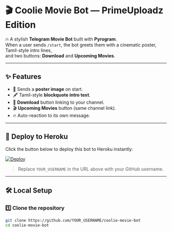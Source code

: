 # 🎬 Coolie Movie Bot — PrimeUploadz Edition

🔥 A stylish **Telegram Movie Bot** built with **Pyrogram**.  
When a user sends `/start`, the bot greets them with a cinematic poster, Tamil-style intro lines,  
and two buttons: **Download** and **Upcoming Movies**.

---

## ✨ Features
- 📸 Sends a **poster image** on start.
- 🖋 Tamil-style **blockquote intro text**.
- 🎯 **Download** button linking to your channel.
- 🎬 **Upcoming Movies** button (same channel link).
- 🔥 Auto-reaction to its own message.

---

## 🚀 Deploy to Heroku

Click the button below to deploy this bot to Heroku instantly:  

[![Deploy](https://www.herokucdn.com/deploy/button.svg)](https://heroku.com/deploy?template=https://github.com/vk0908/Vj)

> Replace `YOUR_USERNAME` in the URL above with your GitHub username.

---

## 🛠 Local Setup

### 1️⃣ Clone the repository
```bash
git clone https://github.com/YOUR_USERNAME/coolie-movie-bot
cd coolie-movie-bot
